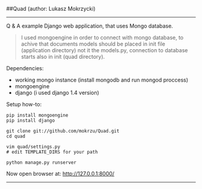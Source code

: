 ##Quad (author: Lukasz Mokrzycki)
- - - 
Q & A example Django web application, that uses Mongo database.

> I used mongoengine in order to connect with mongo database, to achive that
> documents models should be placed in init file (application directory)
> not it the models.py, connection to database starts also in init (quad directory).

Dependencies:

-   working mongo instance (install mongodb and run mongod proccess)
-   mongoengine
-   django (i used django 1.4 version)

Setup how-to:
    
    pip install mongoengine
    pip install django

    git clone git://github.com/mokrzu/Quad.git
    cd quad

    vim quad/settings.py
    # edit TEMPLATE_DIRS for your path

    python manage.py runserver

Now open browser at: http://127.0.0.1:8000/ 
- - -
